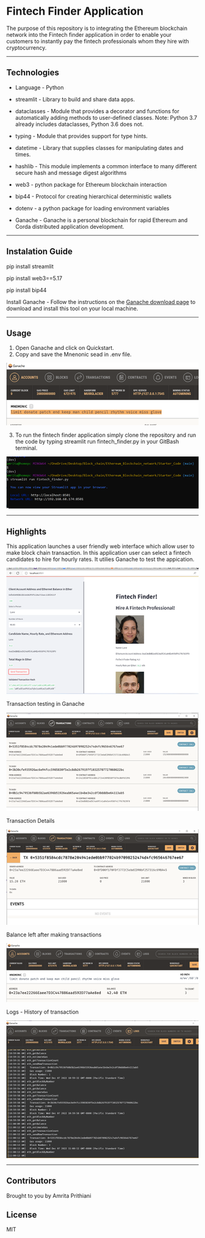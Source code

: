 # Fintech Finder Application

The purpose of this repository is to integrating the Ethereum blockchain network into the Fintech finder application in order to enable your customers to instantly pay the fintech professionals whom they hire with cryptocurrency.

----

## Technologies

- Language - Python

- streamlit - Library to build and share data apps.

- dataclasses - Module that provides a decorator and functions for automatically adding methods to user-defined classes. Note: Python 3.7 already includes dataclasses, Python 3.6 does not.

- typing - Module that provides support for type hints.

- datetime - Library that supplies classes for manipulating dates and times.

- hashlib - This module implements a common interface to many different secure hash and message digest algorithms

- web3 - python package for Ethereum blockchain interaction

- bip44 - Protocol for creating hierarchical deterministic wallets

- dotenv - a python package for loading environment variables

- Ganache - Ganache is a personal blockchain for rapid Ethereum and Corda distributed application development.

----

## Instalation Guide

pip install streamlit

pip install web3==5.17

pip install bip44

Install Ganache - Follow the instructions on the [Ganache download page](https://www.trufflesuite.com/ganache) to download and install this tool on your local machine.

----

## Usage

1. Open Ganache and click on Quickstart.
2. Copy and save the Mnenonic sead in .env file.

![Mnemonic seed](/Images/Mnemonic_seed.png)

3. To run the fintech finder application simply clone the repository and run the code by typing streamlit run fintech_finder.py in your GitBash terminal.

![streamlit](/Images/streamlit.png)

----

## Highlights

This application launches a user friendly web interface which allow user to make block chain transaction. In this application user can select a fintech candidates to hire for hourly rates. It utilies Ganache to test the appication.

![fintech_finder_app](/Images/fintech_finder_app.png)

Transaction testing in Ganache

![Transaction](/Images/Transactions.png)

Transaction Details

![details](/Images/transaction_details.png)

Balance left after making transactions

![Balance left](/Images/Balance_left.png)

Logs - History of transaction

![logs](/Images/Transaction_history.png)

----

## Contributors

Brought to you by Amrita Prithiani

## License

MIT
